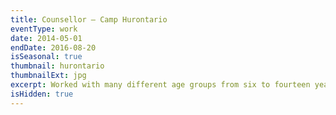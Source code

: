 ```yaml
---
title: Counsellor – Camp Hurontario
eventType: work
date: 2014-05-01
endDate: 2016-08-20
isSeasonal: true
thumbnail: hurontario
thumbnailExt: jpg
excerpt: Worked with many different age groups from six to fourteen years old, and gained experience in working with people of different ability levels and interests.
isHidden: true
---
```

